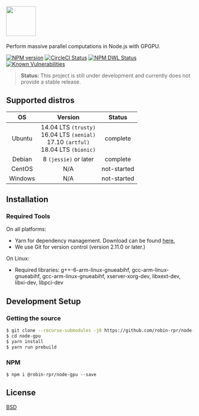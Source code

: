 # <img src="https://raw.githubusercontent.com/robin-rpr/node-gpu/master/misc/img/logo_6392x1695.png" height="80"> 
Perform massive parallel computations in Node.js with GPGPU.

  [![NPM version][npm-image]][npm-url]
  [![CircleCI Status][circleci-image]][circleci-url]
  [![NPM DWL Status][download-image]][download-url]
  [![Known Vulnerabilities][snyc-image]][snyc-url]

> **Status:** This project is still under development and currently does not provide a stable release.

## Supported distros
| OS            | Version       | Status |
|:-------------:|:-------------:|:-------:|
| Ubuntu        | 14.04 LTS `(trusty)` <br/> 16.04 LTS `(xenial)` <br/> 17.10 `(artful)` <br/> 18.04 LTS `(bionic)`| complete |
| Debian        | 8 `(jessie)` or later | complete |
| CentOS        | N/A | not-started |
| Windows       | N/A | not-started |

## Installation

### Required Tools
On all platforms:
- Yarn for dependency management. Download can be found [here.](https://yarnpkg.com/en/docs/install)
- We use Git for version control (version 2.11.0 or later.)

On Linux:
- Required libraries: g++-6-arm-linux-gnueabihf, gcc-arm-linux-gnueabihf, gcc-arm-linux-gnueabihf, xserver-xorg-dev, libxext-dev, libxi-dev, libpci-dev

## Development Setup

### Getting the source
```bash
$ git clone --recurse-submodules -j8 https://github.com/robin-rpr/node-gpu.git
$ cd node-gpu
$ yarn install
$ yarn run prebuild
```

### NPM
```
$ npm i @robin-rpr/node-gpu --save
```

## License

  [BSD](./LICENSE)


[npm-image]: https://img.shields.io/npm/v/node-gpu.svg?style=flat
[npm-url]: https://www.npmjs.com/package/@robin-rpr/node-gpu

[circleci-image]: https://circleci.com/gh/robin-rpr/node-gpu/tree/master.svg?style=svg&circle-token=1a155b19b88989f79b3df7d67f4bc5f258aac95c
[circleci-url]: https://circleci.com/gh/robin-rpr/node-gpu/tree/master

[download-image]: https://img.shields.io/npm/dm/node-gpu.svg?style=flat
[download-url]: https://www.npmjs.com/package/@robin-rpr/node-gpu

[snyc-image]: https://snyk.io/test/github/robin-rpr/node-gpu/badge.svg
[snyc-url]: https://snyk.io/test/github/robin-rpr/node-gpu
